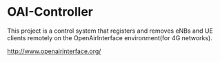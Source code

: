 # OAI-Controller
This project is a control system that registers and removes eNBs and UE clients remotely on the OpenAirInterface environment(for 4G networks).

http://www.openairinterface.org/
